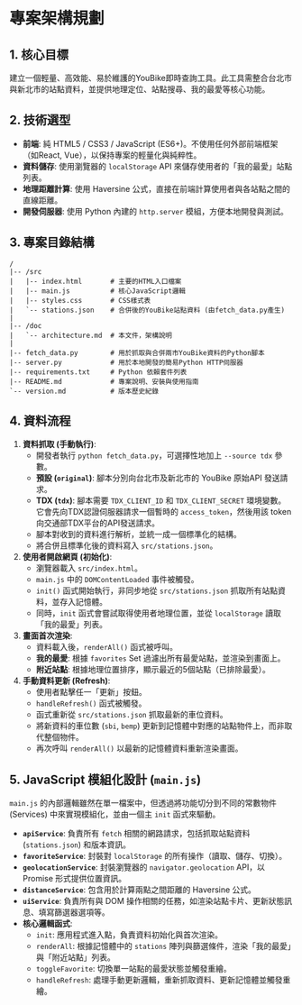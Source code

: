 # 專案架構規劃

## 1. 核心目標
建立一個輕量、高效能、易於維護的YouBike即時查詢工具。此工具需整合台北市與新北市的站點資料，並提供地理定位、站點搜尋、我的最愛等核心功能。

## 2. 技術選型
- **前端**: 純 HTML5 / CSS3 / JavaScript (ES6+)。不使用任何外部前端框架（如React, Vue），以保持專案的輕量化與純粹性。
- **資料儲存**: 使用瀏覽器的 `localStorage` API 來儲存使用者的「我的最愛」站點列表。
- **地理距離計算**: 使用 Haversine 公式，直接在前端計算使用者與各站點之間的直線距離。
- **開發伺服器**: 使用 Python 內建的 `http.server` 模組，方便本地開發與測試。

## 3. 專案目錄結構
```
/
|-- /src
|   |-- index.html       # 主要的HTML入口檔案
|   |-- main.js          # 核心JavaScript邏輯
|   |-- styles.css       # CSS樣式表
|   `-- stations.json    # 合併後的YouBike站點資料 (由fetch_data.py產生)
|
|-- /doc
|   `-- architecture.md  # 本文件，架構說明
|
|-- fetch_data.py        # 用於抓取與合併兩市YouBike資料的Python腳本
|-- server.py            # 用於本地開發的簡易Python HTTP伺服器
|-- requirements.txt     # Python 依賴套件列表
|-- README.md            # 專案說明、安裝與使用指南
`-- version.md           # 版本歷史紀錄
```

## 4. 資料流程
1.  **資料抓取 (手動執行)**:
    -   開發者執行 `python fetch_data.py`，可選擇性地加上 `--source tdx` 參數。
    -   **預設 (`original`)**: 腳本分別向台北市及新北市的 YouBike 原始API 發送請求。
    -   **TDX (`tdx`)**: 腳本需要 `TDX_CLIENT_ID` 和 `TDX_CLIENT_SECRET` 環境變數。它會先向TDX認證伺服器請求一個暫時的 `access_token`，然後用該 token 向交通部TDX平台的API發送請求。
    -   腳本對收到的資料進行解析，並統一成一個標準化的結構。
    -   將合併且標準化後的資料寫入 `src/stations.json`。
2.  **使用者開啟網頁 (初始化)**:
    -   瀏覽器載入 `src/index.html`。
    -   `main.js` 中的 `DOMContentLoaded` 事件被觸發。
    -   `init()` 函式開始執行，非同步地從 `src/stations.json` 抓取所有站點資料，並存入記憶體。
    -   同時，`init` 函式會嘗試取得使用者地理位置，並從 `localStorage` 讀取「我的最愛」列表。
3.  **畫面首次渲染**:
    -   資料載入後，`renderAll()` 函式被呼叫。
    -   **我的最愛**: 根據 `favorites` Set 過濾出所有最愛站點，並渲染到畫面上。
    -   **附近站點**: 根據地理位置排序，顯示最近的5個站點（已排除最愛）。
4.  **手動資料更新 (Refresh)**:
    -   使用者點擊任一「更新」按鈕。
    -   `handleRefresh()` 函式被觸發。
    -   函式重新從 `src/stations.json` 抓取最新的車位資料。
    -   將新資料的車位數 (`sbi`, `bemp`) 更新到記憶體中對應的站點物件上，而非取代整個物件。
    -   再次呼叫 `renderAll()` 以最新的記憶體資料重新渲染畫面。

## 5. JavaScript 模組化設計 (`main.js`)
`main.js` 的內部邏輯雖然在單一檔案中，但透過將功能切分到不同的常數物件 (Services) 中來實現模組化，並由一個主 `init` 函式來驅動。

- **`apiService`**: 負責所有 `fetch` 相關的網路請求，包括抓取站點資料 (`stations.json`) 和版本資訊。
- **`favoriteService`**: 封裝對 `localStorage` 的所有操作（讀取、儲存、切換）。
- **`geolocationService`**: 封裝瀏覽器的 `navigator.geolocation` API，以 Promise 形式提供位置資訊。
- **`distanceService`**: 包含用於計算兩點之間距離的 Haversine 公式。
- **`uiService`**: 負責所有與 DOM 操作相關的任務，如渲染站點卡片、更新狀態訊息、填寫篩選器選項等。
- **核心邏輯函式**:
    - `init`: 應用程式進入點，負責資料初始化與首次渲染。
    - `renderAll`: 根據記憶體中的 `stations` 陣列與篩選條件，渲染「我的最愛」與「附近站點」列表。
    - `toggleFavorite`: 切換單一站點的最愛狀態並觸發重繪。
    - `handleRefresh`: 處理手動更新邏輯，重新抓取資料、更新記憶體並觸發重繪。
